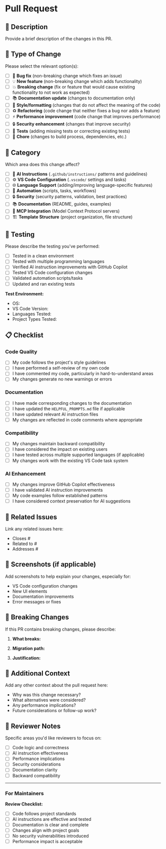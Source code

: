 # Pull Request

## 🎯 Description

Provide a brief description of the changes in this PR.

## 📝 Type of Change

Please select the relevant option(s):

- [ ] 🐛 **Bug fix** (non-breaking change which fixes an issue)
- [ ] 💡 **New feature** (non-breaking change which adds functionality)
- [ ] 💥 **Breaking change** (fix or feature that would cause existing functionality to not work as expected)
- [ ] 📚 **Documentation update** (changes to documentation only)
- [ ] 🎨 **Style/formatting** (changes that do not affect the meaning of the code)
- [ ] ♻️ **Refactoring** (code change that neither fixes a bug nor adds a feature)
- [ ] ⚡ **Performance improvement** (code change that improves performance)
- [ ] 🔒 **Security enhancement** (changes that improve security)
- [ ] 🧪 **Tests** (adding missing tests or correcting existing tests)
- [ ] 🔧 **Chore** (changes to build process, dependencies, etc.)

## 🎨 Category

Which area does this change affect?

- [ ] 🧠 **AI Instructions** (`.github/instructions/` patterns and guidelines)
- [ ] ⚙️ **VS Code Configuration** (`.vscode/` settings and tasks)
- [ ] 🌐 **Language Support** (adding/improving language-specific features)
- [ ] 🚀 **Automation** (scripts, tasks, workflows)
- [ ] 🔒 **Security** (security patterns, validation, best practices)
- [ ] 📚 **Documentation** (README, guides, examples)
- [ ] 🤖 **MCP Integration** (Model Context Protocol servers)
- [ ] 🏗️ **Template Structure** (project organization, file structure)

## 🧪 Testing

Please describe the testing you've performed:

- [ ] Tested in a clean environment
- [ ] Tested with multiple programming languages
- [ ] Verified AI instruction improvements with GitHub Copilot
- [ ] Tested VS Code configuration changes
- [ ] Validated automation scripts/tasks
- [ ] Updated and ran existing tests

**Test Environment:**
- OS:
- VS Code Version:
- Languages Tested:
- Project Types Tested:

## 📋 Checklist

### Code Quality
- [ ] My code follows the project's style guidelines
- [ ] I have performed a self-review of my own code
- [ ] I have commented my code, particularly in hard-to-understand areas
- [ ] My changes generate no new warnings or errors

### Documentation
- [ ] I have made corresponding changes to the documentation
- [ ] I have updated the `HELPFUL_PROMPTS.md` file if applicable
- [ ] I have updated relevant AI instruction files
- [ ] My changes are reflected in code comments where appropriate

### Compatibility
- [ ] My changes maintain backward compatibility
- [ ] I have considered the impact on existing users
- [ ] I have tested across multiple supported languages (if applicable)
- [ ] My changes work with the existing VS Code task system

### AI Enhancement
- [ ] My changes improve GitHub Copilot effectiveness
- [ ] I have validated AI instruction improvements
- [ ] My code examples follow established patterns
- [ ] I have considered context preservation for AI suggestions

## 🔗 Related Issues

Link any related issues here:
- Closes #
- Related to #
- Addresses #

## 📸 Screenshots (if applicable)

Add screenshots to help explain your changes, especially for:
- VS Code configuration changes
- New UI elements
- Documentation improvements
- Error messages or fixes

## 🔄 Breaking Changes

If this PR contains breaking changes, please describe:

1. **What breaks:**

2. **Migration path:**

3. **Justification:**

## 🚀 Additional Context

Add any other context about the pull request here:

- Why was this change necessary?
- What alternatives were considered?
- Any performance implications?
- Future considerations or follow-up work?

## 📝 Reviewer Notes

Specific areas you'd like reviewers to focus on:

- [ ] Code logic and correctness
- [ ] AI instruction effectiveness
- [ ] Performance implications
- [ ] Security considerations
- [ ] Documentation clarity
- [ ] Backward compatibility

---

### For Maintainers

**Review Checklist:**
- [ ] Code follows project standards
- [ ] AI instructions are effective and tested
- [ ] Documentation is clear and complete
- [ ] Changes align with project goals
- [ ] No security vulnerabilities introduced
- [ ] Performance impact is acceptable
